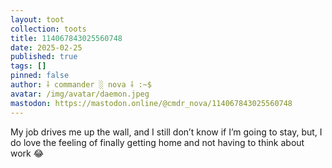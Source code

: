 ```yaml
---
layout: toot
collection: toots
title: 114067843025560748
date: 2025-02-25
published: true
tags: []
pinned: false
author: ⸸ commander ░ nova ⸸ :~$
avatar: /img/avatar/daemon.jpeg
mastodon: https://mastodon.online/@cmdr_nova/114067843025560748
---
```


My job drives me up the wall, and I still don’t know if I’m going to stay, but, I do love the feeling of finally getting home and not having to think about work 😂
